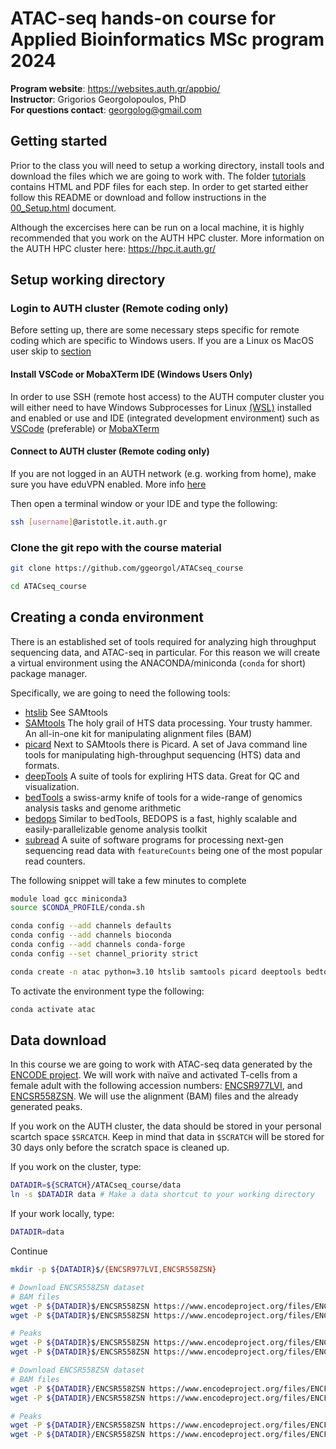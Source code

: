 <h1> ATAC-seq hands-on course for Applied Bioinformatics MSc program 2024</h1>

<b>Program website</b>: https://websites.auth.gr/appbio/<br>
<b>Instructor</b>: Grigorios Georgolopoulos, PhD<br>
<b>For questions contact</b>: georgolog@gmail.com


<h2>Getting started</h2>

Prior to the class you will need to setup a working directory, install tools and download the files which we are going to work with. The folder [tutorials](tutorials/) contains HTML and PDF files for each step. In order to get started either follow this README or download and follow instructions in the [00_Setup.html](tutorials/00_Setup.html) document. 

Although the excercises here can be run on a local machine, it is highly recommended that you work on the AUTH HPC cluster. More information on the AUTH HPC cluster here: https://hpc.it.auth.gr/

<h2>Setup working directory</h2>

<h3>Login to AUTH cluster (Remote coding only)</h3>

Before setting up, there are some necessary steps specific for remote coding which are specific to Windows users. If you are a Linux os MacOS user skip to [section](#unix-linuxmacos-users)

<h4>Install VSCode or MobaXTerm IDE (Windows Users Only)</h4>

In order to use SSH (remote host access) to the AUTH computer cluster you will either need to have Windows Subprocesses for Linux [(WSL)](https://learn.microsoft.com/en-us/windows/wsl/install) installed and enabled or use and IDE (integrated development environment) such as [VSCode](https://code.visualstudio.com/) (preferable) or [MobaXTerm](https://mobaxterm.mobatek.net/)

<h4>Connect to AUTH cluster (Remote coding only)</h4>

If you are not logged in an AUTH network (e.g. working from home), make sure you have eduVPN enabled. More info [here](https://it.auth.gr/manuals/eduvpn/)

Then open a terminal window or your IDE and type the following:

```bash
ssh [username]@aristotle.it.auth.gr
```

<h3>Clone the git repo with the course material</h3>

```bash
git clone https://github.com/ggeorgol/ATACseq_course

cd ATACseq_course
```

<h2>Creating a conda environment</h2>

There is an established set of tools required for analyzing high throughput sequencing data, and ATAC-seq in particular. For this reason we will create a virtual environment using the ANACONDA/miniconda (`conda` for short) package manager. 

Specifically, we are going to need the following tools:

* [htslib](http://www.htslib.org/)  See SAMtools
* [SAMtools](http://www.htslib.org/) The holy grail of HTS data processing. Your trusty hammer. An all-in-one kit for manipulating alignment files (BAM)
* [picard](https://broadinstitute.github.io/picard/) Next to SAMtools there is Picard. A set of Java command line tools for manipulating high-throughput sequencing (HTS) data and formats.
* [deepTools](https://deeptools.readthedocs.io/en/develop/) A suite of tools for expliring HTS data. Great for QC and visualization.
* [bedTools](https://bedtools.readthedocs.io/en/latest/) a swiss-army knife of tools for a wide-range of genomics analysis tasks and genome arithmetic
* [bedops](https://bedops.readthedocs.io/en/latest/) Similar to bedTools, BEDOPS is a fast, highly scalable and easily-parallelizable genome analysis toolkit
* [subread](https://subread.sourceforge.net/) A suite of software programs for processing next-gen sequencing read data with `featureCounts` being one of the most popular read counters.

The following snippet will take a few minutes to complete

```bash
module load gcc miniconda3
source $CONDA_PROFILE/conda.sh

conda config --add channels defaults
conda config --add channels bioconda
conda config --add channels conda-forge
conda config --set channel_priority strict

conda create -n atac python=3.10 htslib samtools picard deeptools bedtools bedops subread
```

To activate the environment type the following:

```bash
conda activate atac
```

<h2>Data download</h2>

In this course we are going to work with ATAC-seq data generated by the [ENCODE project](https://www.encodeproject.org/matrix/?type=Experiment&control_type!=*&status=released&perturbed=false&assay_title=ATAC-seq). We will work with naïve and activated T-cells from a female adult with the following accession numbers: [ENCSR977LVI](https://www.encodeproject.org/experiments/ENCSR977LVI/), and [ENCSR558ZSN](https://www.encodeproject.org/experiments/ENCSR558ZSN/). We will use the alignment (BAM) files and the already generated peaks.

If you work on the AUTH cluster, the data should be stored in your personal scartch space `$SRCATCH`. Keep in mind that data in `$SCRATCH` will be stored for 30 days only before the scratch space is cleaned up.

If you work on the cluster, type:
```bash
DATADIR=${SCRATCH}/ATACseq_course/data
ln -s $DATADIR data # Make a data shortcut to your working directory
```

If your work locally, type:
```bash
DATADIR=data
```

Continue
```bash
mkdir -p ${DATADIR}$/{ENCSR977LVI,ENCSR558ZSN}

# Download ENCSR558ZSN dataset
# BAM files
wget -P ${DATADIR}$/ENCSR558ZSN https://www.encodeproject.org/files/ENCFF287DFF/@@download/ENCFF287DFF.bam
wget -P ${DATADIR}$/ENCSR558ZSN https://www.encodeproject.org/files/ENCFF218OSF/@@download/ENCFF218OSF.bam

# Peaks
wget -P ${DATADIR}$/ENCSR558ZSN https://www.encodeproject.org/files/ENCFF002MKC/@@download/ENCFF002MKC.bed.gz
wget -P ${DATADIR}$/ENCSR558ZSN https://www.encodeproject.org/files/ENCFF235RAD/@@download/ENCFF235RAD.bed.gz

# Download ENCSR558ZSN dataset
# BAM files
wget -P ${DATADIR}/ENCSR558ZSN https://www.encodeproject.org/files/ENCFF287DFF/@@download/ENCFF287DFF.bam
wget -P ${DATADIR}/ENCSR558ZSN https://www.encodeproject.org/files/ENCFF218OSF/@@download/ENCFF218OSF.bam

# Peaks
wget -P ${DATADIR}/ENCSR558ZSN https://www.encodeproject.org/files/ENCFF235RAD/@@download/ENCFF235RAD.bed.gz
wget -P ${DATADIR}/ENCSR558ZSN https://www.encodeproject.org/files/ENCFF002MKC/@@download/ENCFF002MKC.bed.gz
```
